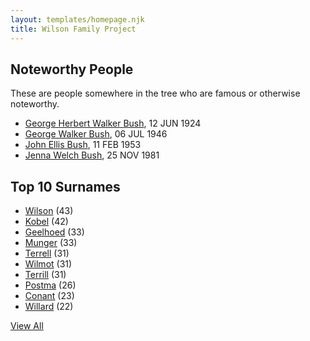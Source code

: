 ```yaml
---
layout: templates/homepage.njk
title: Wilson Family Project
---
```

## Noteworthy People
These are people somewhere in the tree who are famous or otherwise noteworthy.
 - [George Herbert Walker Bush](/people/8/89339690), 12 JUN 1924
 - [George Walker Bush](/people/2/29497980), 06 JUL 1946
 - [John Ellis Bush](/people/8/82675226), 11 FEB 1953
 - [Jenna Welch Bush](/people/8/82743343), 25 NOV 1981
## Top 10 Surnames
 - [Wilson](/surnames/wilson) (43)
 - [Kobel](/surnames/kobel) (42)
 - [Geelhoed](/surnames/geelhoed) (33)
 - [Munger](/surnames/munger) (33)
 - [Terrell](/surnames/terrell) (31)
 - [Wilmot](/surnames/wilmot) (31)
 - [Terrill](/surnames/terrill) (31)
 - [Postma](/surnames/postma) (26)
 - [Conant](/surnames/conant) (23)
 - [Willard](/surnames/willard) (22)


[View All](/surnames)